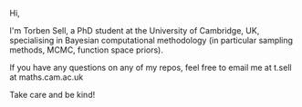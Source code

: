 Hi,

I'm Torben Sell, a PhD student at the University of Cambridge, UK, specialising in Bayesian computational methodology (in particular sampling methods, MCMC, function space priors).

If you have any questions on any of my repos, feel free to email me at t.sell at maths.cam.ac.uk 

Take care and be kind!



<!---
TorbenSell/TorbenSell is a ✨ special ✨ repository because its `README.md` (this file) appears on your GitHub profile.
You can click the Preview link to take a look at your changes.
--->
